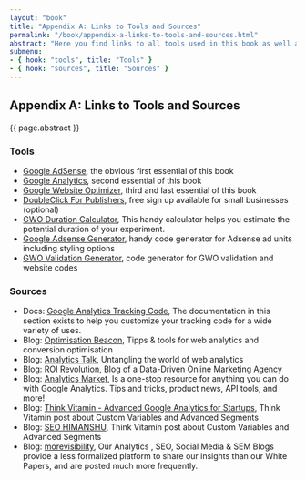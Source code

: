 ```yaml
---
layout: "book"
title: "Appendix A: Links to Tools and Sources"
permalink: "/book/appendix-a-links-to-tools-and-sources.html"
abstract: "Here you find links to all tools used in this book as well as links to all kind of sources that helped in the process of writing it."
submenu:
- { hook: "tools", title: "Tools" }
- { hook: "sources", title: "Sources" }
---
```

## Appendix A: Links to Tools and Sources

{{ page.abstract }}

### Tools<a name="tools">&nbsp;</a>

* [Google AdSense](http://www.google.com/adsense "Google AdSense homepage"), the obvious first essential of this book
* [Google Analytics](http://www.google.com/analytics/ "Google Analytics homepage"), second essential of this book
* [Google Website Optimizer](http://www.google.com/websiteoptimizer "Google Website Optimizer homepage"), third and last essential of this book
* [DoubleClick For Publishers](http://www.google.com/dfp "DoubleClick For Publishers homepage"), free sign up available for small businesses (optional)
* [GWO Duration Calculator](https://www.google.com/analytics/siteopt/siteopt/help/calculator.html "Google Website Optimizer Duration Calculator"), This handy calculator helps you estimate the potential duration of your experiment.
* [Google Adsense Generator](http://www.adsense-generator.com/ "Google Adsense Generator"), handy code generator for Adsense ad units including styling options
* [GWO Validation Generator](/verification.html "GWO Validation Generator"), code generator for GWO validation and website codes

### Sources<a name="sources">&nbsp;</a>

* Docs: [Google Analytics Tracking Code](http://code.google.com/apis/analytics/docs/tracking/home.html "Google Analytics Tracking Code - The documentation in this section exists to help you customize your tracking code for a wide variety of uses."), The documentation in this section exists to help you customize your tracking code for a wide variety of uses.
* Blog: [Optimisation Beacon](http://www.optimisationbeacon.com/ "Optimisation Beacon - Tipps & tools for web analytics and conversion optimisation"), Tipps & tools for web analytics and conversion optimisation
* Blog: [Analytics Talk](http://cutroni.com/blog/ "Analytics Talk - Untangling the world of web analytics"), Untangling the world of web analytics
* Blog: [ROI Revolution](http://www.roirevolution.com/blog/ "ROI Revolution - Blog of a Data-Driven Online Marketing Agency"), Blog of a Data-Driven Online Marketing Agency
* Blog: [Analytics Market](http://www.analyticsmarket.com/blog?redirect=no "Analytics Market - Is a one-stop resource for anything you can do with Google Analytics. Tips and tricks, product news, API tools, and more!"), Is a one-stop resource for anything you can do with Google Analytics. Tips and tricks, product news, API tools, and more!
* Blog: [Think Vitamin - Advanced Google Analytics for Startups](http://thinkvitamin.com/business/analytics/google-analytics-tweaks/ "Think Vitamin - Advanced Google Analytics for Startups"), Think Vitamin post about Custom Variables and Advanced Segments
* Blog: [SEO HIMANSHU](http://seohimanshu.com/ "SEO HIMANSHU - SEO, PPC & Analytics Service Provider"), Think Vitamin post about Custom Variables and Advanced Segments
* Blog: [morevisibility](http://www.morevisibility.com/blogs.php "morevisibility - Leaders in Search, Design and Interactive Marketing"), Our Analytics , SEO, Social Media & SEM Blogs provide a less formalized platform to share our insights than our White Papers, and are posted much more frequently.

